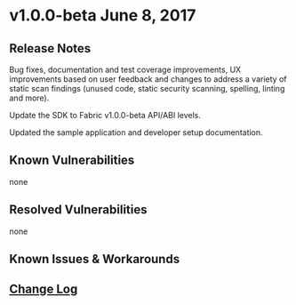 # v1.0.0-beta June 8, 2017

## Release Notes
Bug fixes, documentation and test coverage improvements, UX improvements based on user feedback and changes to address a variety of static scan findings (unused code, static security scanning, spelling, linting and more).

Update the SDK to Fabric v1.0.0-beta API/ABI levels.

Updated the sample application and developer setup documentation.

## Known Vulnerabilities
none

## Resolved Vulnerabilities
none

## Known Issues & Workarounds

## [Change Log](https://github.com/hyperledger/fabric-sdk-node/blob/main/CHANGELOG.md#v100-beta)
